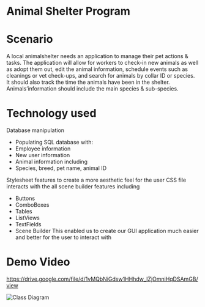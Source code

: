 # Animal Shelter Program

# Scenario

A local animalshelter needs an application to manage their pet actions & tasks. 
The application will allow for workers to check-in new animals as well as adopt them out, edit the animal information, 
schedule events such as cleanings or vet check-ups, and search for animals by collar ID or species. 
It should also track the time the animals have been in the shelter. 
Animals’information should include the main species & sub-species.

# Technology used

Database manipulation 
- Populating SQL database with: 
- Employee information 
- New user information 
- Animal information including 
- Species, breed, pet name, animal ID  

Stylesheet features to create a more aesthetic feel for the user
 CSS file interacts with the all scene builder features including 
- Buttons
- ComboBoxes 
- Tables
- ListViews
- TextFields 
- Scene Builder
This enabled us to create our GUI application much easier 
and better for the user to interact with 

# Demo Video
https://drive.google.com/file/d/1vMQbNiGdsw1HHhdw_IZjOmniHqDSAmGB/view


![Class Diagram](https://media.discordapp.net/attachments/642815606147514389/652371567929589764/class_DIagram_1.JPG?width=720&height=428)

